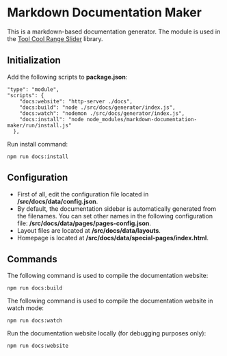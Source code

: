 # Markdown Documentation Maker

This is a markdown-based documentation generator. The module is used in the [Tool Cool Range Slider](https://github.com/toolcool-org/toolcool-range-slider) library.

## Initialization

Add the following scripts to **package.json**:

```shell
"type": "module",
"scripts": {
    "docs:website": "http-server ./docs",
    "docs:build": "node ./src/docs/generator/index.js",
    "docs:watch": "nodemon ./src/docs/generator/index.js",
    "docs:install": "node node_modules/markdown-documentation-maker/run/install.js"
  },
```

Run install command:

```shell
npm run docs:install
```

## Configuration

- First of all, edit the configuration file located in **/src/docs/data/config.json**.
- By default, the documentation sidebar is automatically generated from the filenames. You can set other names in the following configuration file: **/src/docs/data/pages/pages-config.json**.
- Layout files are located at **/src/docs/data/layouts**.
- Homepage is located at **/src/docs/data/special-pages/index.html**.

## Commands

The following command is used to compile the documentation website:

```shell
npm run docs:build
```

The following command is used to compile the documentation website in watch mode:

```shell
npm run docs:watch
```

Run the documentation website locally (for debugging purposes only):

```shell
npm run docs:website
```